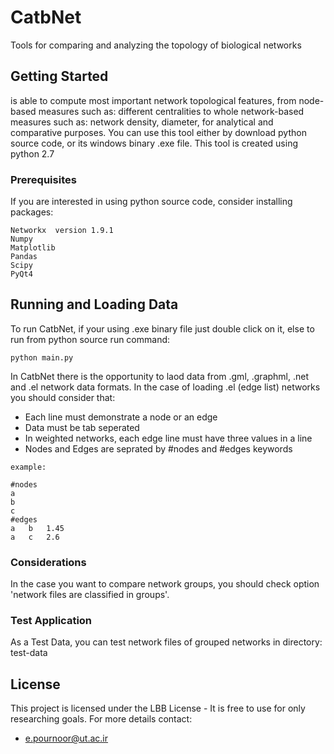 # CatbNet

Tools for comparing and analyzing the topology of biological networks

## Getting Started
is able to compute most important network topological features, from node-based measures such as: different centralities to whole network-based measures such as: network density, diameter, for analytical and comparative purposes. 
You can use this tool either by download python source code, or its windows binary .exe file.
This tool is created using python 2.7

### Prerequisites

If you are interested in using python source code, consider installing packages:
```
Networkx  version 1.9.1
Numpy
Matplotlib
Pandas
Scipy
PyQt4
```
## Running and Loading Data
To run CatbNet, if your using .exe binary file just double click on it, else to run from python source run command:

```
python main.py
```

In CatbNet there is the opportunity to laod data from .gml, .graphml, .net and .el network data formats.
In the case of loading .el (edge list) networks you should consider that:
* Each line must demonstrate a node or an edge
* Data must be tab seperated
* In weighted networks, each edge line must have three values in a line
* Nodes and Edges are seprated by #nodes and #edges keywords

```
example:

#nodes
a
b
c
#edges
a	b	1.45
a	c	2.6
```

### Considerations

In the case you want to compare network groups, you should check option 'network files are classified in groups'.


### Test Application

As a Test Data, you can test network files of grouped networks in directory: test-data


## License

This project is licensed under the LBB License - It is free to use for only researching goals.
For more details contact:
* e.pournoor@ut.ac.ir

